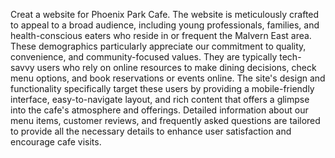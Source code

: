 Creat a website for Phoenix Park Cafe.
The website is meticulously crafted to appeal to a broad audience, including young professionals, families, and health-conscious eaters who reside in or frequent the Malvern East area. These demographics particularly appreciate our commitment to quality, convenience, and community-focused values. They are typically tech-savvy users who rely on online resources to make dining decisions, check menu options, and book reservations or events online.
The site's design and functionality specifically target these users by providing a mobile-friendly interface, easy-to-navigate layout, and rich content that offers a glimpse into the cafe's atmosphere and offerings. Detailed information about our menu items, customer reviews, and frequently asked questions are tailored to provide all the necessary details to enhance user satisfaction and encourage cafe visits. 
